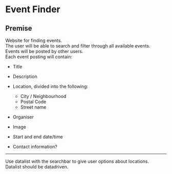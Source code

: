 # Event Finder
## Premise
Website for finding events.  
The user will be able to search and filter through all available events.  
Events will be posted by other users.  
Each event posting will contain:  
- Title  
- Description  
- Location, divided into the following:  

    - City / Neighbourhood  
    - Postal Code  
    - Street name  

- Organiser  
- Image  
- Start and end date/time  
- Contact information?  
___
Use datalist with the searchbar to give user options about locations.  
Datalist should be datadriven.  